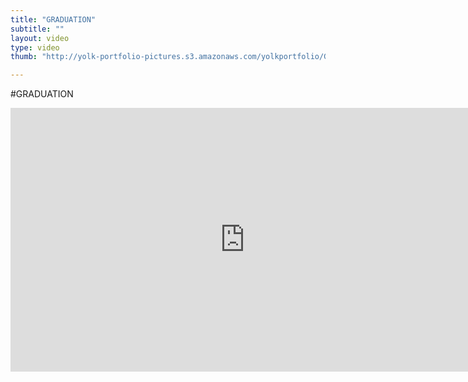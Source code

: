 ```yaml
---
title: "GRADUATION"
subtitle: ""
layout: video
type: video
thumb: "http://yolk-portfolio-pictures.s3.amazonaws.com/yolkportfolio/GRADUATION.jpg"

---
```




#GRADUATION

<iframe src="http://player.vimeo.com/video/25943554?title=0&amp;byline=0&amp;portrait=0&amp;autoplay=0" width="750" height="422" frameborder="0"></iframe>
